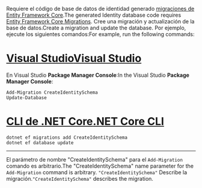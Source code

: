 <span data-ttu-id="5372a-101">Requiere el código de base de datos de identidad generado [migraciones de Entity Framework Core](/ef/core/managing-schemas/migrations/).</span><span class="sxs-lookup"><span data-stu-id="5372a-101">The generated Identity database code requires [Entity Framework Core Migrations](/ef/core/managing-schemas/migrations/).</span></span> <span data-ttu-id="5372a-102">Cree una migración y actualización de la base de datos.</span><span class="sxs-lookup"><span data-stu-id="5372a-102">Create a migration and update the database.</span></span> <span data-ttu-id="5372a-103">Por ejemplo, ejecute los siguientes comandos:</span><span class="sxs-lookup"><span data-stu-id="5372a-103">For example, run the following commands:</span></span>

# <a name="visual-studiotabvisual-studio"></a>[<span data-ttu-id="5372a-104">Visual Studio</span><span class="sxs-lookup"><span data-stu-id="5372a-104">Visual Studio</span></span>](#tab/visual-studio)

<span data-ttu-id="5372a-105">En Visual Studio **Package Manager Console**:</span><span class="sxs-lookup"><span data-stu-id="5372a-105">In the Visual Studio **Package Manager Console**:</span></span>

```PMC
Add-Migration CreateIdentitySchema
Update-Database
```

# <a name="net-core-clitabnetcore-cli"></a>[<span data-ttu-id="5372a-106">CLI de .NET Core</span><span class="sxs-lookup"><span data-stu-id="5372a-106">.NET Core CLI</span></span>](#tab/netcore-cli)

```cli
dotnet ef migrations add CreateIdentitySchema
dotnet ef database update
```

---

<span data-ttu-id="5372a-107">El parámetro de nombre "CreateIdentitySchema" para el `Add-Migration` comando es arbitrario.</span><span class="sxs-lookup"><span data-stu-id="5372a-107">The "CreateIdentitySchema" name parameter for the `Add-Migration` command is arbitrary.</span></span> <span data-ttu-id="5372a-108">`"CreateIdentitySchema"` Describe la migración.</span><span class="sxs-lookup"><span data-stu-id="5372a-108">`"CreateIdentitySchema"` describes the migration.</span></span>
